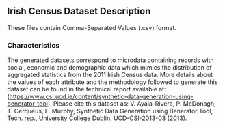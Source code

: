 Irish Census Dataset Description
---------------

These files contain Comma-Separated Values (.csv) format. 

### Characteristics

The generated datasets correspond to microdata containing records with social, economic and demographic data which mimics the distribution of aggregated statistics from the 2011 Irish Census data. More details about the values of each attribute and the methodology followed to generate this dataset can be found in the technical report available at: (https://www.csi.ucd.ie/content/synthetic-data-generation-using-benerator-tool). Please cite this dataset as: V. Ayala-Rivera, P. McDonagh, T. Cerqueus, L. Murphy, Synthetic Data Generation using Benerator Tool, Tech. rep., University College Dublin, UCD-CSI-2013-03 (2013).
